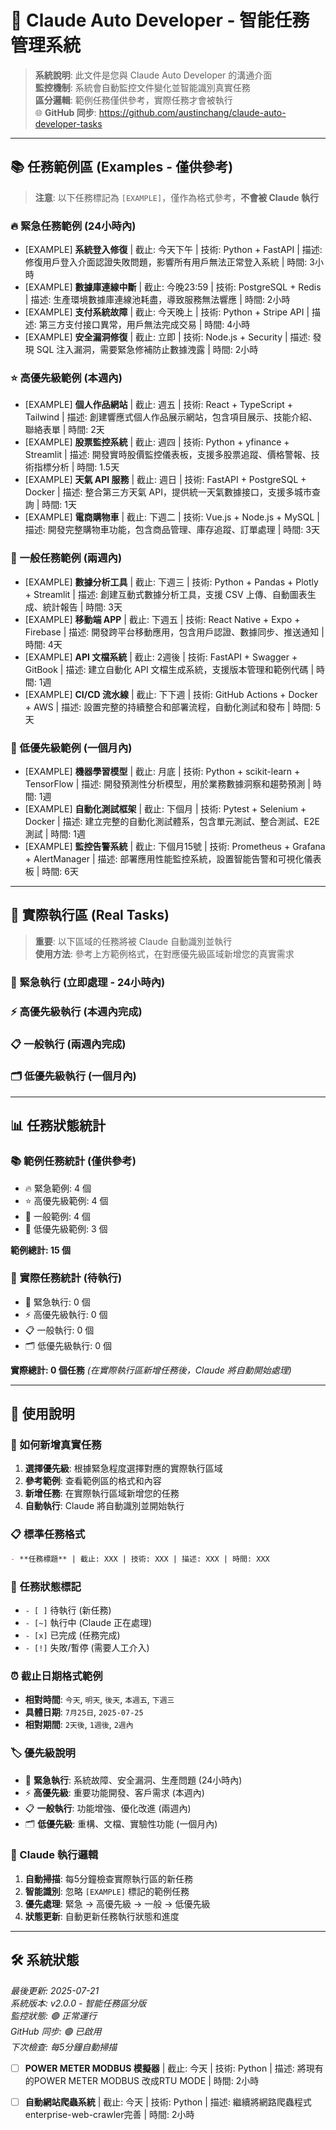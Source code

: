 # 🤖 Claude Auto Developer - 智能任務管理系統

> **系統說明**: 此文件是您與 Claude Auto Developer 的溝通介面  
> **監控機制**: 系統會自動監控文件變化並智能識別真實任務  
> **區分邏輯**: 範例任務僅供參考，實際任務才會被執行  
> 🌐 **GitHub 同步**: https://github.com/austinchang/claude-auto-developer-tasks

---

## 📚 任務範例區 (Examples - 僅供參考)

> **注意**: 以下任務標記為 `[EXAMPLE]`，僅作為格式參考，**不會被 Claude 執行**

### 🔥 緊急任務範例 (24小時內)

- [EXAMPLE] **系統登入修復** | 截止: 今天下午 | 技術: Python + FastAPI | 描述: 修復用戶登入介面認證失敗問題，影響所有用戶無法正常登入系統 | 時間: 3小時
- [EXAMPLE] **數據庫連線中斷** | 截止: 今晚23:59 | 技術: PostgreSQL + Redis | 描述: 生產環境數據庫連線池耗盡，導致服務無法響應 | 時間: 2小時  
- [EXAMPLE] **支付系統故障** | 截止: 今天晚上 | 技術: Python + Stripe API | 描述: 第三方支付接口異常，用戶無法完成交易 | 時間: 4小時
- [EXAMPLE] **安全漏洞修復** | 截止: 立即 | 技術: Node.js + Security | 描述: 發現 SQL 注入漏洞，需要緊急修補防止數據洩露 | 時間: 2小時

### ⭐ 高優先級範例 (本週內)

- [EXAMPLE] **個人作品網站** | 截止: 週五 | 技術: React + TypeScript + Tailwind | 描述: 創建響應式個人作品展示網站，包含項目展示、技能介紹、聯絡表單 | 時間: 2天
- [EXAMPLE] **股票監控系統** | 截止: 週四 | 技術: Python + yfinance + Streamlit | 描述: 開發實時股價監控儀表板，支援多股票追蹤、價格警報、技術指標分析 | 時間: 1.5天
- [EXAMPLE] **天氣 API 服務** | 截止: 週日 | 技術: FastAPI + PostgreSQL + Docker | 描述: 整合第三方天氣 API，提供統一天氣數據接口，支援多城市查詢 | 時間: 1天
- [EXAMPLE] **電商購物車** | 截止: 下週二 | 技術: Vue.js + Node.js + MySQL | 描述: 開發完整購物車功能，包含商品管理、庫存追蹤、訂單處理 | 時間: 3天

### 📅 一般任務範例 (兩週內)

- [EXAMPLE] **數據分析工具** | 截止: 下週三 | 技術: Python + Pandas + Plotly + Streamlit | 描述: 創建互動式數據分析工具，支援 CSV 上傳、自動圖表生成、統計報告 | 時間: 3天
- [EXAMPLE] **移動端 APP** | 截止: 下週五 | 技術: React Native + Expo + Firebase | 描述: 開發跨平台移動應用，包含用戶認證、數據同步、推送通知 | 時間: 4天
- [EXAMPLE] **API 文檔系統** | 截止: 2週後 | 技術: FastAPI + Swagger + GitBook | 描述: 建立自動化 API 文檔生成系統，支援版本管理和範例代碼 | 時間: 1週
- [EXAMPLE] **CI/CD 流水線** | 截止: 下下週 | 技術: GitHub Actions + Docker + AWS | 描述: 設置完整的持續整合和部署流程，自動化測試和發布 | 時間: 5天

### 🔖 低優先級範例 (一個月內)

- [EXAMPLE] **機器學習模型** | 截止: 月底 | 技術: Python + scikit-learn + TensorFlow | 描述: 開發預測性分析模型，用於業務數據洞察和趨勢預測 | 時間: 1週
- [EXAMPLE] **自動化測試框架** | 截止: 下個月 | 技術: Pytest + Selenium + Docker | 描述: 建立完整的自動化測試體系，包含單元測試、整合測試、E2E 測試 | 時間: 1週
- [EXAMPLE] **監控告警系統** | 截止: 下個月15號 | 技術: Prometheus + Grafana + AlertManager | 描述: 部署應用性能監控系統，設置智能告警和可視化儀表板 | 時間: 6天

---

## 🎯 實際執行區 (Real Tasks)

> **重要**: 以下區域的任務將被 Claude 自動識別並執行  
> **使用方法**: 參考上方範例格式，在對應優先級區域新增您的真實需求

### 🚨 緊急執行 (立即處理 - 24小時內)

<!-- 🔴 在此區域新增您的緊急任務，Claude 將優先處理 -->
<!-- 格式: - **任務名稱** | 截止: XXX | 技術: XXX | 描述: XXX | 時間: XXX -->

<!-- 格式: - **任務名稱** | 截止: XXX | 技術: XXX | 描述: XXX | 時間: XXX -->

### ⚡ 高優先級執行 (本週內完成)

<!-- 🟡 在此區域新增您的高優先級任務 -->
<!-- 格式: - **任務名稱** | 截止: XXX | 技術: XXX | 描述: XXX | 時間: XXX -->

### 📋 一般執行 (兩週內完成)

<!-- 🟢 在此區域新增您的一般任務 -->
<!-- 格式: - **任務名稱** | 截止: XXX | 技術: XXX | 描述: XXX | 時間: XXX -->

### 🗂️ 低優先級執行 (一個月內)

<!-- 🔵 在此區域新增您的低優先級任務 -->
<!-- 格式: - **任務名稱** | 截止: XXX | 技術: XXX | 描述: XXX | 時間: XXX -->

---

## 📊 任務狀態統計

### 📚 範例任務統計 (僅供參考)
- 🔥 緊急範例: 4 個
- ⭐ 高優先級範例: 4 個  
- 📅 一般範例: 4 個
- 🔖 低優先級範例: 3 個

**範例總計: 15 個**

### 🎯 實際任務統計 (待執行)
- 🚨 緊急執行: 0 個
- ⚡ 高優先級執行: 0 個
- 📋 一般執行: 0 個
- 🗂️ 低優先級執行: 0 個

**實際總計: 0 個任務** *(在實際執行區新增任務後，Claude 將自動開始處理)*

---

## 📝 使用說明

### 🎯 如何新增真實任務
1. **選擇優先級**: 根據緊急程度選擇對應的實際執行區域
2. **參考範例**: 查看範例區的格式和內容
3. **新增任務**: 在實際執行區域新增您的任務
4. **自動執行**: Claude 將自動識別並開始執行

### 📋 標準任務格式
```markdown
- **任務標題** | 截止: XXX | 技術: XXX | 描述: XXX | 時間: XXX
```

### 🔄 任務狀態標記
- `- [ ]` 待執行 (新任務)
- `- [~]` 執行中 (Claude 正在處理)
- `- [x]` 已完成 (任務完成)
- `- [!]` 失敗/暫停 (需要人工介入)

### ⏰ 截止日期格式範例
- **相對時間**: `今天`, `明天`, `後天`, `本週五`, `下週三`
- **具體日期**: `7月25日`, `2025-07-25`
- **相對期間**: `2天後`, `1週後`, `2週內`

### 🏷️ 優先級說明
- 🚨 **緊急執行**: 系統故障、安全漏洞、生產問題 (24小時內)
- ⚡ **高優先級**: 重要功能開發、客戶需求 (本週內)
- 📋 **一般執行**: 功能增強、優化改進 (兩週內)
- 🗂️ **低優先級**: 重構、文檔、實驗性功能 (一個月內)

### 🤖 Claude 執行邏輯
1. **自動掃描**: 每5分鐘檢查實際執行區的新任務
2. **智能識別**: 忽略 `[EXAMPLE]` 標記的範例任務
3. **優先處理**: 緊急 → 高優先級 → 一般 → 低優先級
4. **狀態更新**: 自動更新任務執行狀態和進度

---

## 🛠️ 系統狀態

*最後更新: 2025-07-21*  
*系統版本: v2.0.0 - 智能任務區分版*  
*監控狀態: 🟢 正常運行*  
*GitHub 同步: 🟢 已啟用*  
*下次檢查: 每5分鐘自動掃描*
 - [ ] **POWER METER MODBUS 模擬器** | 截止: 今天 | 技術: Python | 描述: 將現有的POWER METER MODBUS 改成RTU MODE | 時間: 2小時
 - [ ] **自動網站爬蟲系統** | 截止: 今天 | 技術: Python | 描述: 繼續將網路爬蟲程式enterprise-web-crawler完善 | 時間: 2小時
 
